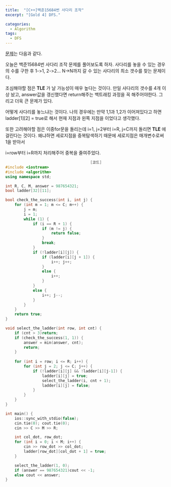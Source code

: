 ```yaml
---
title:  "[C++]백준15684번 사다리 조작"
excerpt: "[Gold 4] DFS."

categories:
  - Algorithm
tags:
  - DFS
---
```

[문제](https://www.acmicpc.net/problem/15684)는 다음과 같다.

오늘은 백준15684번 사다리 조작 문제를 풀어보도록 하자. 사다리를 놓을 수 있는 경우의 수를 구한 후 1->1, 2->2... N->N까지 갈 수 있는 사다리의 최소 갯수를 찾는 문제이다.

조심해야할 점은 __TLE__ 가 날 가능성이 매우 높다는 것이다. 만일 사다리의 갯수를 4개 이상 놨고, answer값을 갱신했다면 return해주는 백트래킹 과정을 꼭 해주어야한다. 그리고 더욱 큰 문제가 있다. 

어떻게 사다리를 놓느냐는 것이다. 나의 경우에는 만약 1,1과 1,2가 이어져있다고 하면 ladder[1][2] = true로 해서 현재 지점과 왼쪽 지점을 이었다고 생각했다. 

또한 고려해야할 점은 이중for문을 돌리는데 i=1, j=2부터 i=R, j=C까지 돌리면 __TLE__ 에 걸린다는 것이다. 왜냐하면 세로지점을 중복탐색하기 때문에 세로지점은 매개변수로써 1을 받아서

i=row부터 i=R까지 처리해주어 중복을 줄여주었다. 

```c++
                                     [코드]
#include <iostream>
#include <algorithm>
using namespace std;

int R, C, M, answer = 987654321;
bool ladder[32][11];

bool check_the_success(int i, int j) {
	for (int m = 1; m <= C; m++) {
		j = m;
		i = 1;
		while (1) {
			if (i == R + 1) {
				if (m != j) {
					return false;
				}
				break;
			}
			if (!ladder[i][j]) {
				if (ladder[i][j + 1]) {
					i++; j++;
				}
				else {
					i++;
				}
			}
			else {
				i++; j--;
			}
		}
	}
	return true;
}

void select_the_ladder(int row, int cnt) {
	if (cnt > 3)return;
	if (check_the_success(1, 1)) {
		answer = min(answer, cnt);
		return;
	}
	
	for (int i = row; i <= R; i++) {
		for (int j = 2; j <= C; j++) {
			if (!ladder[i][j] && !ladder[i][j-1]) {
				ladder[i][j] = true;
				select_the_ladder(i, cnt + 1);
				ladder[i][j] = false;
			}
		}
	}
}

int main() {
	ios::sync_with_stdio(false);
	cin.tie(0); cout.tie(0);
	cin >> C >> M >> R;

	int col_dot, row_dot;
	for (int i = 0; i < M; i++) {
		cin >> row_dot >> col_dot;
		ladder[row_dot][col_dot + 1] = true;
	}

	select_the_ladder(1, 0);
	if (answer == 987654321)cout << -1;
	else cout << answer;
}
```
